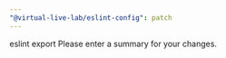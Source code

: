 ```yaml
---
"@virtual-live-lab/eslint-config": patch
---
```


eslint export
Please enter a summary for your changes.
